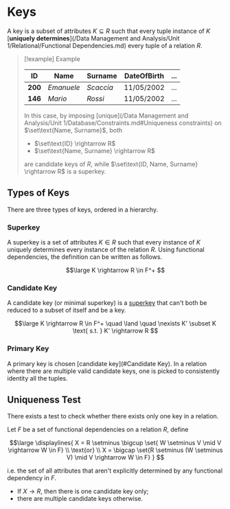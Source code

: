 # Keys

A key is a subset of attributes $K \subseteq R$ such that every tuple instance of $K$ [**uniquely determines**](/Data Management and Analysis/Unit 1/Relational/Functional Dependencies.md) every tuple of a relation $R$.

> [!example] Example
>
> | ID      | Name       | Surname   | DateOfBirth | ... |
> | ------- | ---------- | --------- | ----------- | --- |
> | **200** | *Emanuele* | *Scaccia* | 11/05/2002  | ... |
> | **146** | *Mario*    | *Rossi*   | 11/05/2002  | ... |
>
> In this case, by imposing [unique](/Data Management and Analysis/Unit 1/Database/Constraints.md#Uniqueness constraints) on $\set\text{Name, Surname}$, both
> - $\set\text{ID} \rightarrow R$
> - $\set\text{Name, Surname} \rightarrow R$
> 
> are candidate keys of $R$, while $\set\text{ID, Name, Surname} \rightarrow R$ is a superkey.

## Types of Keys

There are three types of keys, ordered in a hierarchy.

### Superkey

A superkey is a set of attributes $K \in R$ such that every instance of $K$ uniquely determines every instance of the relation $R$.  Using functional dependencies, the definition can be written as follows.

$$\large
	K \rightarrow R \in F^+
$$

### Candidate Key

A candidate key (or minimal superkey) is a [superkey](#Superkey) that can't both be reduced to a subset of itself and be a key.

$$\large
	K \rightarrow R \in F^+
	\quad \land \quad
	\nexists K' \subset K
	\text{ s.t. }
	K' \rightarrow R
$$

### Primary Key

A primary key is chosen [candidate key](#Candidate Key). In a relation where there are multiple valid candidate keys, one is picked to consistently identity all the tuples.

## Uniqueness Test

There exists a test to check whether there exists only one key in a relation.

Let $F$ be a set of functional dependencies on a relation $R$, define

$$\large
\displaylines{
	X = R \setminus \bigcup
	\set{ W \setminus V \mid V \rightarrow W \in F} \\
	\text{or} \\
	X = \bigcap \set{R \setminus (W \setminus V)
	\mid V \rightarrow W \in F}
}
$$

i.e. the set of all attributes that aren't explicitly determined by any functional dependency in $F$.

- If $X \rightarrow R$, then there is one candidate key only;
- there are multiple candidate keys otherwise.
